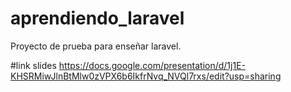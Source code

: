 # aprendiendo_laravel
Proyecto de prueba para enseñar laravel.

#link slides
https://docs.google.com/presentation/d/1j1E-KHSRMiwJlnBtMlw0zVPX6b6IkfrNvq_NVQl7rxs/edit?usp=sharing

